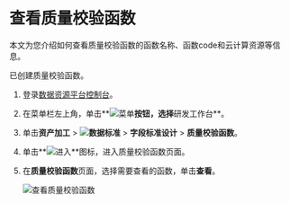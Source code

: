 # 查看质量校验函数

本文为您介绍如何查看质量校验函数的函数名称、函数code和云计算资源等信息。

已创建质量校验函数。

1.  登录[数据资源平台控制台](https://dataq.console.aliyun.com)。

2.  在菜单栏左上角，单击**![菜单](https://static-aliyun-doc.oss-accelerate.aliyuncs.com/assets/img/zh-CN/6504337061/p188771.png)**按钮，选择**研发工作台**。

3.  单击**资产加工** \> **![数据标准](https://static-aliyun-doc.oss-accelerate.aliyuncs.com/assets/img/zh-CN/6358100161/p208862.png)** \> **字段标准设计** \> **质量校验函数**。

4.  单击**![进入](https://static-aliyun-doc.oss-accelerate.aliyuncs.com/assets/img/zh-CN/6504337061/p188815.png)**图标，进入质量校验函数页面。

5.  在**质量校验函数**页面，选择需要查看的函数，单击**查看**。

    ![查看质量校验函数](https://static-aliyun-doc.oss-accelerate.aliyuncs.com/assets/img/zh-CN/6410160161/p224020.png)


